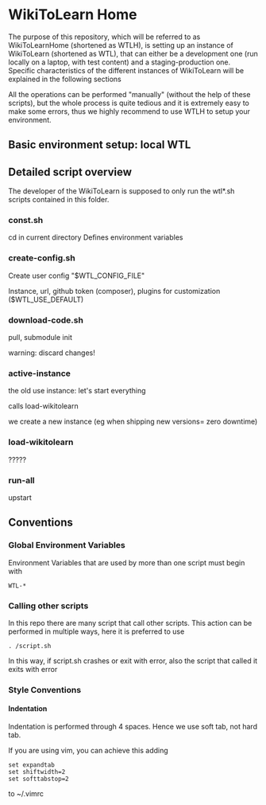 # WikiToLearn Home

The purpose of this repository, which will be referred to as WikiToLearnHome (shortened as WTLH), is setting up an instance of WikiToLearn (shortened as WTL), that can either be a development one (run locally on a laptop, with test content) and a staging-production one.
Specific characteristics of the different instances of WikiToLearn will be explained in the following sections

All the operations can be performed "manually" (without the help of these
scripts), but the whole process is quite tedious and it is extremely easy to
make some errors, thus we highly recommend to use WTLH to setup your
environment.

## Basic environment setup: local WTL


## Detailed script overview

The developer of the WikiToLearn is supposed to only run the
wtl*.sh scripts contained in this folder.


### const.sh

cd in current directory
Defines environment variables

### create-config.sh

Create user config "$WTL\_CONFIG\_FILE"

Instance, url, github token (composer), plugins for customization  ($WTL\_USE\_DEFAULT)

### download-code.sh

pull, submodule init

warning: discard changes!

### active-instance

the old use instance: let's start everything

calls load-wikitolearn

we create a new instance (eg when shipping new versions= zero downtime)

### load-wikitolearn

?????

### run-all

upstart

## Conventions

### Global Environment Variables

Environment Variables that are used by more than one script must begin with

    WTL-*

### Calling other scripts

In this repo there are many script that call other scripts. This action can be
performed in multiple ways, here it is preferred to use

    . /script.sh

In this way, if script.sh crashes or exit with error, also the script that
called it exits with error

### Style Conventions

#### Indentation

Indentation is performed through 4 spaces. Hence we use soft tab, not hard tab.

If you are using vim, you can achieve this adding

    set expandtab
    set shiftwidth=2
    set softtabstop=2

to ~/.vimrc
